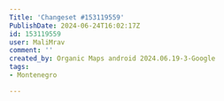 ```yaml
---
Title: 'Changeset #153119559'
PublishDate: 2024-06-24T16:02:17Z
id: 153119559
user: MaliMrav
comment: ''
created_by: Organic Maps android 2024.06.19-3-Google
tags:
- Montenegro

---
```

